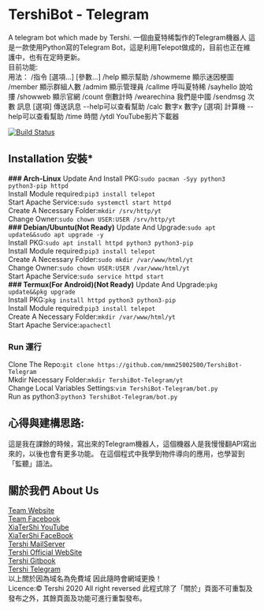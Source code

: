 # TershiBot - Telegram
A telegram bot which made by Tershi. 一個由夏特稀製作的Telegram機器人
這是一款使用Python寫的Telegram Bot，這是利用Telepot做成的，目前也正在維護中，也有在定時更新。<br>
目前功能:<br>
用法： /指令 [選項...] [參數...]
/help 顯示幫助
/showmeme 顯示迷因梗圖
/member 顯示群組人數
/admim 顯示管理員
/callme 呼叫夏特稀
/sayhello 說哈摟
/showweb 顯示官網
/count 倒數計時
/wearechina 我們是中國
/sendmsg 次數 訊息 [選項] 傳送訊息 --help可以查看幫助
/calc 數字x 數字y [選項] 計算機 --help可以查看幫助
/time 時間
/ytdl  YouTube影片下載器

[![Build Status](http://img.shields.io/travis/badges/badgerbadgerbadger.svg?style=flat-square)](https://travis-ci.org/badges/badgerbadgerbadger)

## Installation 安裝*
**### Arch-Linux**
Update And Install PKG:``sudo pacman -Syy python3 python3-pip httpd`` <br>
Install Module required:``pip3 install telepot``<br>
Start Apache Service:``sudo systemctl start httpd``<br>
Create A Necessary Folder:``mkdir /srv/http/yt``<br>
Change Owner:``sudo chown USER:USER /srv/http/yt``<br>
**### Debian/Ubuntu(Not Ready)**
Update And Upgrade:``sudo apt update&&sudo apt upgrade -y``<br>
Install PKG:``sudo apt install httpd python3 python3-pip``<br>
Install Module required:``pip3 install telepot``<br>
Create A Necessary Folder:``sudo mkdir /var/www/html/yt``<br>
Change Owner:``sudo chown USER:USER /var/www/html/yt``<br>
Start Apache Service:``sudo service httpd start``<br>
**### Termux(For Android)(Not Ready)**
Update And Upgrade:``pkg update&&pkg upgrade``<br>
Install PKG:``pkg install httpd python3 python3-pip``<br>
Install Module required:``pip3 install telepot``<br>
Create A Necessary Folder:``mkdir /var/www/html/yt``<br>
Start Apache Service:``apachectl``<br>
### Run 運行
Clone The Repo:``git clone https://github.com/mmm25002500/TershiBot-Telegram``<br>
Mkdir Necessary Folder:``mkdir TershiBot-Telegram/yt``<br>
Change Local Variables Settings:``vim TershiBot-Telegram/bot.py``<br>
Run as python3:``python3 TershiBot-Telegram/bot.py``<br>

## 心得與建構思路:
這是我在課餘的時候，寫出來的Telegram機器人，這個機器人是我慢慢翻API寫出來的，以後也會有更多功能。
在這個程式中我學到物件導向的應用，也學習到「監聽」語法。

## 關於我們 About Us

[Team Website](www.tershi.ml) <br>
[Team Facebook](https://www.facebook.com/shanling.team/) <br>
[XiaTerShi YouTube](https://www.youtube.com/channel/UCPdpFDFOp3sPbZhRkaQVaQA) <br>
[XiaTerShi FaceBook](https://www.facebook.com/Tershi25648) <br>
[Tershi MailServer](https://mail.tershi.ml) <br>
[Tershi Official WebSite](https://cutespirit.tershi.ml) <br>
[Tershi Gitbook](https://gitbook.tershi.ml) <br>
[Tershi Telegram](https://t.me/TershiXia) <br>
以上關於因為域名為免費域 因此隨時會網域更換！ <br>
Licence:© Tershi 2020 All right reversed 此程式除了「關於」頁面不可重製及發布之外，其餘頁面及功能可進行重製發布。
